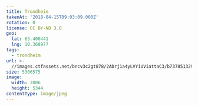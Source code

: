 ```yaml
---
title: Trondheim
takenAt: '2018-04-15T09:03:09.000Z'
rotation: 0
license: CC BY-ND 3.0
geo:
  lat: 63.400441
  lng: 10.368977
tags:
  - trondheim
url: >-
  //images.ctfassets.net/bncv3c2gt878/2ADrj1a4yLVYiUViattaC3/b737851329611caa77b08f3dedc0e100/trondheim_41447329792_o
size: 5306575
image:
  width: 3006
  height: 5344
contentType: image/jpeg
---
```


